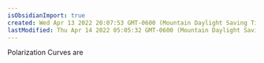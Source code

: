 ```yaml
---
isObsidianImport: true
created: Wed Apr 13 2022 20:07:53 GMT-0600 (Mountain Daylight Saving Time)
lastModified: Thu Apr 14 2022 05:05:32 GMT-0600 (Mountain Daylight Saving Time)
---
```

Polarization Curves are